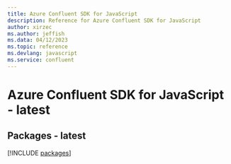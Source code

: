 ```yaml
---
title: Azure Confluent SDK for JavaScript
description: Reference for Azure Confluent SDK for JavaScript
author: xirzec
ms.author: jeffish
ms.data: 04/12/2023
ms.topic: reference
ms.devlang: javascript
ms.service: confluent
---
```

# Azure Confluent SDK for JavaScript - latest
## Packages - latest
[!INCLUDE [packages](confluent-index.md)]